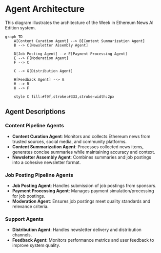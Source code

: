 # Agent Architecture

This diagram illustrates the architecture of the Week in Ethereum News AI Edition system.

```mermaid
graph TD
    A[Content Curation Agent] --> B[Content Summarization Agent]
    B --> C[Newsletter Assembly Agent]
    
    D[Job Posting Agent] --> E[Payment Processing Agent]
    E --> F[Moderation Agent]
    F --> C
    
    C --> G[Distribution Agent]
    
    H[Feedback Agent] --> A
    H --> B
    H --> F
    
    style C fill:#f9f,stroke:#333,stroke-width:2px
```

## Agent Descriptions

### Content Pipeline Agents
- **Content Curation Agent**: Monitors and collects Ethereum news from trusted sources, social media, and community platforms.
- **Content Summarization Agent**: Processes collected news items, generates concise summaries while maintaining accuracy and context.
- **Newsletter Assembly Agent**: Combines summaries and job postings into a cohesive newsletter format.

### Job Posting Pipeline Agents
- **Job Posting Agent**: Handles submission of job postings from sponsors.
- **Payment Processing Agent**: Manages payment simulation/processing for job postings.
- **Moderation Agent**: Ensures job postings meet quality standards and relevance criteria.

### Support Agents
- **Distribution Agent**: Handles newsletter delivery and distribution channels.
- **Feedback Agent**: Monitors performance metrics and user feedback to improve system quality.
